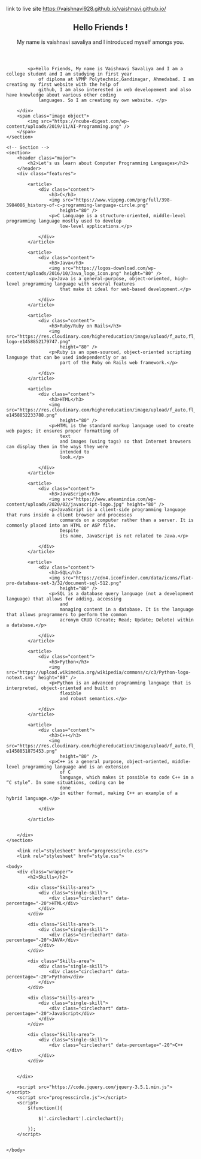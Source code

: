 link to live site https://vaishnavi928.github.io/vaishnavi.github.io/
<html>

<head>
	<title>Sample Website</title>
	<!-- Banner -->
	<section id="banner">
		<div class="content">
			<header>
				<h1>Hello Friends !</h1>
				<p>My name is vaishnavi savaliya and I introduced myself amongs you.</p>
			</header>

			<p>Hello Friends, My name is Vaishnavi Savaliya and I am a college student and I am studying in first year
				of diploma at VPMP Polytechnic,Gandinagar, Ahmedabad. I am creating my first website with the help of
				github, I am also interested in web developement and also have knowledge about various other coding
				languages. So I am creating my own website. </p>

		</div>
		<span class="image object">
			<img src="https://ncube-digest.com/wp-content/uploads/2019/11/AI-Programming.png" />
		</span>
	</section>

	<!-- Section -->
	<section>
		<header class="major">
			<h2>Let's us learn about Computer Programming Languages</h2>
		</header>
		<div class="features">

			<article>
				<div class="content">
					<h3>C</h3>
					<img src="https://www.vippng.com/png/full/398-3984086_history-of-c-programming-language-circle.png"
						height="80" />
					<p>C Language is a structure-oriented, middle-level programming language mostly used to develop
						low-level applications.</p>

				</div>
			</article>

			<article>
				<div class="content">
					<h3>Java</h3>
					<img src="https://logos-download.com/wp-content/uploads/2016/10/Java_logo_icon.png" height="80" />
					<p>Java is a general-purpose, object-oriented, high-level programming language with several features
						that make it ideal for web-based development.</p>

				</div>
			</article>

			<article>
				<div class="content">
					<h3>Ruby/Ruby on Rails</h3>
					<img src="https://res.cloudinary.com/highereducation/image/upload/f_auto,fl_lossy,q_auto:eco/v1/ComputerScience.org/2015/10/ruby-logo-e1458852179747.png"
						height="80" />
					<p>Ruby is an open-sourced, object-oriented scripting language that can be used independently or as
						part of the Ruby on Rails web framework.</p>

				</div>
			</article>

			<article>
				<div class="content">
					<h3>HTML</h3>
					<img src="https://res.cloudinary.com/highereducation/image/upload/f_auto,fl_lossy,q_auto:eco/v1/ComputerScience.org/2015/10/HTML5_logo-e1458852233788.png"
						height="80" />
					<p>HTML is the standard markup language used to create web pages; it ensures proper formatting of
						text
						and images (using tags) so that Internet browsers can display them in the ways they were
						intended to
						look.</p>

				</div>
			</article>

			<article>
				<div class="content">
					<h3>JavaScript</h3>
					<img src="https://www.ateamindia.com/wp-content/uploads/2020/02/javascript-logo.jpg" height="80" />
					<p>JavaScript is a client-side programming language that runs inside a client browser and processes
						commands on a computer rather than a server. It is commonly placed into an HTML or ASP file.
						Despite
						its name, JavaScript is not related to Java.</p>

				</div>
			</article>

			<article>
				<div class="content">
					<h3>SQL</h3>
					<img src="https://cdn4.iconfinder.com/data/icons/flat-pro-database-set-3/32/document-sql-512.png"
						height="80" />
					<p>SQL is a database query language (not a development language) that allows for adding, accessing
						and
						managing content in a database. It is the language that allows programmers to perform the common
						acronym CRUD (Create; Read; Update; Delete) within a database.</p>

				</div>
			</article>

			<article>
				<div class="content">
					<h3>Python</h3>
					<img src="https://upload.wikimedia.org/wikipedia/commons/c/c3/Python-logo-notext.svg" height="80" />
					<p>Python is an advanced programming language that is interpreted, object-oriented and built on
						flexible
						and robust semantics.</p>

				</div>
			</article>

			<article>
				<div class="content">
					<h3>C++</h3>
					<img src="https://res.cloudinary.com/highereducation/image/upload/f_auto,fl_lossy,q_auto:eco/v1/ComputerScience.org/2015/10/cplusplus-e1458851875453.png"
						height="80" />
					<p>C++ is a general purpose, object-oriented, middle-level programming language and is an extension
						of C
						language, which makes it possible to code C++ in a “C style”. In some situations, coding can be
						done
						in either format, making C++ an example of a hybrid language.</p>

				</div>

			</article>


		</div>
	</section>

		<link rel="stylesheet" href="progresscircle.css">
		<link rel="stylesheet" href="style.css">

	<body>
		<div class="wrapper">
			<h2>Skills</h2>
			
			<div class="Skills-area">
				<div class="single-skill">
					<div class="circlechart" data-percentage="-20">HTML</div>
				</div>
			</div>

			<div class="Skills-area">
				<div class="single-skill">
					<div class="circlechart" data-percentage="-20">JAVA</div>
				</div>
			</div>

			<div class="Skills-area">
				<div class="single-skill">
					<div class="circlechart" data-percentage="-20">Python</div>
				</div>
			</div>

			<div class="Skills-area">
				<div class="single-skill">
					<div class="circlechart" data-percentage="-20">JavaScript</div>
				</div>
			</div>

			<div class="Skills-area">
				<div class="single-skill">
					<div class="circlechart" data-percentage="-20">C++</div>
				</div>
			</div>


		</div>

		<script src="https://code.jquery.com/jquery-3.5.1.min.js"></script>
		<script src="progresscircle.js"></script>
		<script>
			$(function(){

				$('.circlechart').circlechart();

			});
		</script>


	</body>







</head>

</html>

